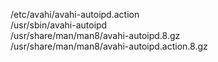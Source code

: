/etc/avahi/avahi-autoipd.action  
/usr/sbin/avahi-autoipd  
/usr/share/man/man8/avahi-autoipd.8.gz  
/usr/share/man/man8/avahi-autoipd.action.8.gz  
